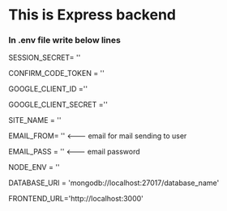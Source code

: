 # This is Express backend
### In .env file write below lines

SESSION_SECRET= ''

CONFIRM_CODE_TOKEN = ''

GOOGLE_CLIENT_ID =''

GOOGLE_CLIENT_SECRET =''

SITE_NAME = ''

EMAIL_FROM= ''    <--- email for mail sending to user

EMAIL_PASS = ''   <---  email password 

NODE_ENV = ''

DATABASE_URI = 'mongodb://localhost:27017/database_name'

FRONTEND_URL='http://localhost:3000'
